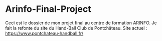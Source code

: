 # Arinfo-Final-Project
Ceci est le dossier de mon projet final au centre de formation ARINFO.
Je fait la refonte du site du Hand-Ball Club de Pontchâteau.
Site actuel : https://www.pontchateau-handball.fr/
